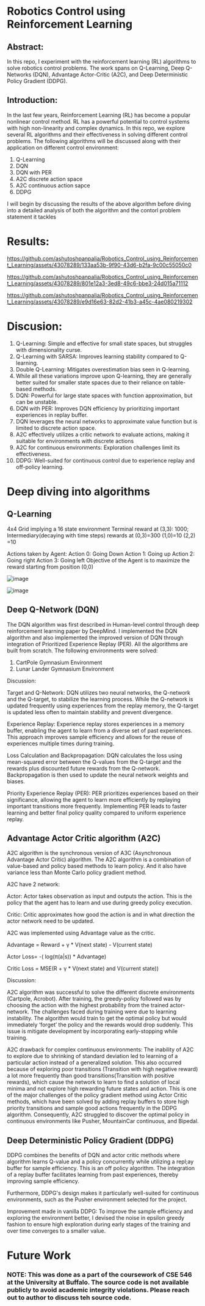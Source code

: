 # Robotics Control using Reinforcement Learning
## Abstract:
In this repo, I experiment with the reinforcement learning (RL) algorithms to solve robotics control problems. The work spans on Q-Learning, Deep Q-Networks (DQN), Advantage Actor-Critic (A2C), and Deep Deterministic Policy Gradient (DDPG).

## Introduction:
In the last few years, Reinforcement Learning (RL) has become a popular nonlinear control method. RL has a powerful potential to control systems with high non-linearity and complex dynamics. In this repo, we explore several RL algorithms and their effectiveness in solving different control problems. The following algorithms will be discussed along with their application on different control environment:

1. Q-Learning
2. DQN
3. DQN with PER
4. A2C discrete action space
5. A2C continuous action sapce
6. DDPG

I will begin by discussing the results of the above algorithm before diving into a detailed analysis of both the algorithm and the contorl problem statement it tackles
# Results:

https://github.com/ashutoshpanpalia/Robotics_Control_using_Reinforcement_Learning/assets/43078289/133aa53b-9f90-43d6-b2fa-9c00c55050c0



https://github.com/ashutoshpanpalia/Robotics_Control_using_Reinforcement_Learning/assets/43078289/801e12a3-3ed8-49c6-bbe3-24d015a71112



https://github.com/ashutoshpanpalia/Robotics_Control_using_Reinforcement_Learning/assets/43078289/e9d16e63-82d2-41b3-a45c-4ae080219302



# Discusion:
1. Q-Learning: Simple and effective for small state spaces, but struggles with dimensionality curse.
2. Q-Learning with SARSA: Improves learning stability compared to Q-learning.
3. Double Q-Learning: Mitigates overestimation bias seen in Q-learning.
4. While all these variations improve upon Q-learning, they are generally better suited for smaller state spaces due to their reliance on table-based methods.
5. DQN: Powerful for large state spaces with function approximation, but can be unstable.
6. DQN with PER: Improves DQN efficiency by prioritizing important experiences in replay buffer.
7. DQN leverages the neural networks to approximate value function but is limited to discrete action space.
6. A2C effectively utilizes a critic network to evaluate actions, making it suitable for environments with discrete actions
7. A2C for continuous environments: Exploration challenges limit its effectiveness.
8. DDPG: Well-suited for continuous control due to experience replay and off-policy learning.

# Deep diving into algorithms
## Q-Learning
4x4 Grid implying a 16 state environment
Terminal reward at (3,3): 1000; 
Intermediary(decaying with time steps) rewards at
(0,3)=300
(1,0)=10
(2,2) =10

Actions taken by Agent:
Action 0: Going Down
Action 1: Going up
Action 2: Going right
Action 3: Going left
Objective of the Agent is to maximize the reward starting from position (0,0)

![image](https://github.com/ashutoshpanpalia/Robotics_Control_using_Reinforcement_Learning/assets/43078289/1d343d7a-8f83-46b1-85ea-5ea9bbe3d566)

![image](https://github.com/ashutoshpanpalia/Robotics_Control_using_Reinforcement_Learning/assets/43078289/ef129ff0-c01b-4ec6-8799-ac745dab3765)



## Deep Q-Network (DQN)
The DQN algorithm was first described in Human-level control through deep reinforcement learning paper by DeepMind. I implemented the DQN algorithm and also implemented the improved version of DQN through integration of Prioritized Experience Replay (PER). All the algorithms are built from scratch. The following environments were solved:
1. CartPole Gymnasium Environment
2. Lunar Lander Gymnasium Environment

Discussion:

Target and Q-Network: DQN utilizes two neural networks, the Q-network and the Q-target, to stabilize the learning process. While the Q-network is updated frequently using experiences from the replay memory, the Q-target is updated less often to maintain stability and prevent divergence.

Experience Replay: Experience replay stores experiences in a memory buffer, enabling the agent to learn from a diverse set of past experiences. This approach improves sample efficiency and allows for the reuse of experiences multiple times during training.

Loss Calculation and Backpropagation: DQN calculates the loss using mean-squared error between the Q-values from the Q-target and the rewards plus discounted future rewards from the Q-network. Backpropagation is then used to update the neural network weights and biases.

Priority Experience Replay (PER): PER prioritizes experiences based on their significance, allowing the agent to learn more efficiently by replaying important transitions more frequently. Implementing PER leads to faster learning and better final policy quality compared to uniform experience replay.

## Advantage Actor Critic algorithm (A2C)
A2C algorithm is the synchronous version of A3C (Asynchronous Advantage Actor Critic) algorithm. The A2C algorithm is a combination of value-based and policy based methods to learn policy. And it also have variance less than Monte Carlo policy gradient method.

A2C have 2 network:

Actor: Actor takes observation as input and outputs the action. This is the policy that the agent
has to learn and use during greedy policy execution.

Critic: Critic approximates how good the action is and in what direction the actor network need
to be updated.

A2C was implemented using Advantage value as the critic.

Advantage = Reward + γ * V(next state) - V(current state)

Actor Loss= -( log(π(a|s)) * Advantage)

Critic Loss = MSE(R + γ * V(next state) and V(current state))

Discussion:

A2C algorithm was successful to solve the different discrete environments (Cartpole, Acrobot). After training, the greedy-policy followed was by choosing the action with the highest probability from the trained actor-network. The challenges faced during training were due to learning instability. The algorithm would train to get the optimal policy but would immediately ‘forget’ the policy and the rewards would drop suddenly. This issue is mitigate development by incorporating early-stopping while training.

A2C drawback for complex continuous environments: The inability of A2C to explore due to shrinking of standard deviation led to learning of a particular action instead of a generalized solution. This also occurred because of exploring poor
transitions (Transition with high negative reward) a lot more frequently than good transitions(Transition with positive rewards), which cause the network to learn to find a solution
of local minima and not explore high rewarding future states and action. This is one of the major challenges of the policy gradient method using Actor Critic methods, which have been solved by
adding replay buffers to store high priority transitions and sample good actions frequently in the DDPG algorithm. Consequently, A2C struggled to discover the optimal policy in continuous
environments like Pusher, MountainCar continuous, and Bipedal.

## Deep Deterministic Policy Gradient (DDPG)

DDPG combines the benefits of DQN and actor critic methods where algorithm learns Q-value and a policy concurrently while utilizing a repl;ay buffer for sample efficiency. This is an off policy algorithm. The integration of a replay buffer facilitates learning from past experiences, thereby improving sample efficiency. 

Furthermore, DDPG's design makes it particularly well-suited for continuous environments, such as the Pusher environment selected for the project.

Improvement made in vanilla DDPG:
To improve the sample efficiency and exploring the environment better, I devised the noise in epsilon greedy fashion to ensure high exploration during early stages of the training and over time converges to a smaller value.

# Future Work






### NOTE: This was done as a part of the coursework of CSE 546 at the University at Buffalo. The source code is not available publicly to avoid academic integrity violations. Please reach out to author to discuss teh source code.
